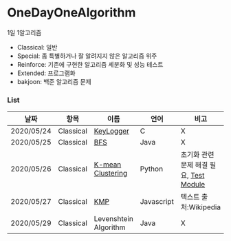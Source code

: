 # OneDayOneAlgorithm
1일 1알고리즘

* Classical: 일반
* Special: 좀 특별하거나 잘 알려지지 않은 알고리즘 위주
* Reinforce: 기존에 구현한 알고리즘 세분화 및 성능 테스트
* Extended: 프로그램화
* bakjoon: 백준 알고리즘 문제
### List
|날짜|항목|이름|언어|비고|
|----|----|----|---|---|
|2020/05/24|Classical|[KeyLogger](https://github.com/Re-Coma/OneDayOneAlgorithm/tree/master/Classic/KeyLogger)|C|X|
|2020/05/25|Classical|[BFS](https://github.com/Re-Coma/OneDayOneAlgorithm/tree/master/Classic/bfs/java)|Java|X|
|2020/05/26|Classical|[K-mean Clustering](https://github.com/Re-Coma/OneDayOneAlgorithm/tree/master/Classic/k-mean-clustering)|Python|초기화 관련 문제 해결 필요, [Test Module](https://github.com/Re-Coma/OneDayOneAlgorithm/blob/master/Classic/k-mean-clustering/testcase.ipynb)|
|2020/05/27|Classical|[KMP](https://github.com/Re-Coma/OneDayOneAlgorithm/tree/master/Classic/kms)|Javascript|텍스트 출처:Wikipedia|
|2020/05/29|Classical|Levenshtein Algorithm|Java|X|
